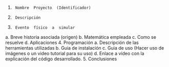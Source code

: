1.      Nombre  Proyecto  (Identificador)
2.      Descripción
3.      Evento  físico  a  simular
a.      Breve  historia  asociada  (origen)
b.      Matemática  empleada
c.      Como  se  resuelve
d.      Aplicaciones
4.      Programación
a.      Descripción  de  las  herramientas  utilizadas
b.      Guia  de  instalación
c.      Guia  de  uso  (Hacer  uso  de  imágenes  o  un  video  tutorial  para  su  uso)
d.      Enlace  a  vídeo  con  la  explicación  del  código  desarrollado.
5.      Conclusiones
